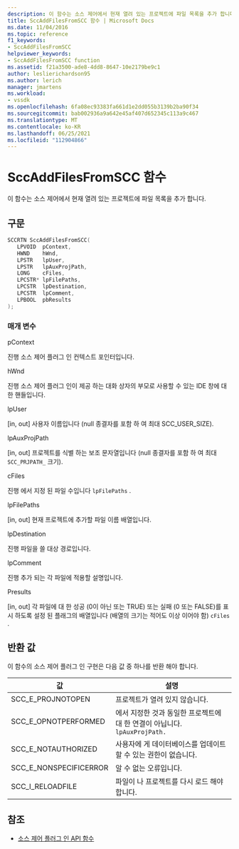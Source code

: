```yaml
---
description: 이 함수는 소스 제어에서 현재 열려 있는 프로젝트에 파일 목록을 추가 합니다.
title: SccAddFilesFromSCC 함수 | Microsoft Docs
ms.date: 11/04/2016
ms.topic: reference
f1_keywords:
- SccAddFilesFromSCC
helpviewer_keywords:
- SccAddFilesFromSCC function
ms.assetid: f21a3500-ade8-4dd8-8647-10e2179be9c1
author: leslierichardson95
ms.author: lerich
manager: jmartens
ms.workload:
- vssdk
ms.openlocfilehash: 6fa08ec93383fa661d1e2dd055b3139b2ba90f34
ms.sourcegitcommit: bab002936a9a642e45af407d652345c113a9c467
ms.translationtype: MT
ms.contentlocale: ko-KR
ms.lasthandoff: 06/25/2021
ms.locfileid: "112904866"
---
```

# <a name="sccaddfilesfromscc-function"></a>SccAddFilesFromSCC 함수
이 함수는 소스 제어에서 현재 열려 있는 프로젝트에 파일 목록을 추가 합니다.

## <a name="syntax"></a>구문

```cpp
SCCRTN SccAddFilesFromSCC(
   LPVOID  pContext,
   HWND    hWnd,
   LPSTR   lpUser,
   LPSTR   lpAuxProjPath,
   LONG    cFiles,
   LPCSTR* lpFilePaths,
   LPCSTR  lpDestination,
   LPCSTR  lpComment,
   LPBOOL  pbResults
);
```

### <a name="parameters"></a>매개 변수
 pContext

진행 소스 제어 플러그 인 컨텍스트 포인터입니다.

 hWnd

진행 소스 제어 플러그 인이 제공 하는 대화 상자의 부모로 사용할 수 있는 IDE 창에 대 한 핸들입니다.

 lpUser

[in, out] 사용자 이름입니다 (null 종결자를 포함 하 여 최대 SCC_USER_SIZE).

 lpAuxProjPath

[in, out] 프로젝트를 식별 하는 보조 문자열입니다 (null 종결자를 포함 하 여 최대 `SCC_PRJPATH_` 크기).

 cFiles

진행 에서 지정 된 파일 수입니다 `lpFilePaths` .

 lpFilePaths

[in, out] 현재 프로젝트에 추가할 파일 이름 배열입니다.

 lpDestination

진행 파일을 쓸 대상 경로입니다.

 lpComment

진행 추가 되는 각 파일에 적용할 설명입니다.

 Presults

[in, out] 각 파일에 대 한 성공 (0이 아닌 또는 TRUE) 또는 실패 (0 또는 FALSE)를 표시 하도록 설정 된 플래그의 배열입니다 (배열의 크기는 적어도 이상 이어야 함) `cFiles` .

## <a name="return-value"></a>반환 값
 이 함수의 소스 제어 플러그 인 구현은 다음 값 중 하나를 반환 해야 합니다.

|값|설명|
|-----------|-----------------|
|SCC_E_PROJNOTOPEN|프로젝트가 열려 있지 않습니다.|
|SCC_E_OPNOTPERFORMED|에서 지정한 것과 동일한 프로젝트에 대 한 연결이 아닙니다. `lpAuxProjPath.`|
|SCC_E_NOTAUTHORIZED|사용자에 게 데이터베이스를 업데이트할 수 있는 권한이 없습니다.|
|SCC_E_NONSPECIFICERROR|알 수 없는 오류입니다.|
|SCC_I_RELOADFILE|파일이 나 프로젝트를 다시 로드 해야 합니다.|

## <a name="see-also"></a>참조
- [소스 제어 플러그 인 API 함수](../extensibility/source-control-plug-in-api-functions.md)
